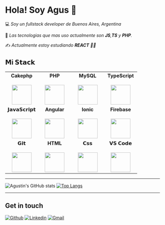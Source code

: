 # Hola! Soy Agus :wave:


:computer: *Soy un fullstack developer de Buenos Aires, Argentina*

:vulcan_salute: *Las tecnologias que mas uso actualmente son **JS**,**TS** y **PHP**.* 

:writing_hand: *Actualmente estoy estudiando **REACT** 💪🏻* 

## 𝗠i 𝗦𝘁𝗮𝗰𝗸

<table>
  <tbody>
    <tr valign="top">
      <td width="25%" align="center">
        <span><strong>Cakephp</strong></span><br><br>
        <img height="64px" src="https://cdn.svgporn.com/logos/cakephp-icon.svg">
      </td>
      <td width="25%" align="center">
        <span><strong>PHP</strong></span><br><br>
        <img height="64px" src="https://cdn.svgporn.com/logos/php.svg">
      </td>
      <td width="25%" align="center">
        <span><strong>MySQL</strong></span><br><br>
        <img height="64px" src="https://cdn.svgporn.com/logos/mysql.svg">
      </td>
      <td width="25%" align="center">
        <span><strong>TypeScript<strong></span><br><br>
        <img height="64px" src="https://cdn.svgporn.com/logos/typescript-icon.svg">
      </td>
    </tr>
    <tr valign="top">
      <td width="25%" align="center">
        <span>𝗝𝗮𝘃𝗮𝗦𝗰𝗿𝗶𝗽𝘁</span><br><br>
        <img height="64px" src="https://cdn.svgporn.com/logos/javascript.svg">
      </td>
      <td width="25%" align="center">
        <span><strong>Angular</strong></span><br><br>
        <img height="64px" src="https://cdn.svgporn.com/logos/angular-icon.svg">
      </td>
      <td width="25%" align="center">
        <span><strong>Ionic</strong></span><br><br>
        <img height="64px" src="https://cdn.svgporn.com/logos/ionic-icon.svg">
      </td>     
      <td width="25%" align="center">
        <span><strong>Firebase</strong></span><br><br>
        <img height="64px" src="https://cdn.svgporn.com/logos/firebase.svg">
      </td>
    </tr>
    <tr valign="top">
      <td width="25%" align="center">
        <span>𝗚𝗶𝘁</span><br><br>
        <img height="64px" src="https://cdn.svgporn.com/logos/git-icon.svg">
      </td>
      <td width="25%" align="center">
        <span><strong>HTML</strong></span><br><br>
        <img height="64px" src="https://cdn.svgporn.com/logos/html-5.svg">
      </td>
      <td width="25%" align="center">
        <span>𝗖𝘀𝘀</span><br><br>
        <img height="64px" src="https://cdn.svgporn.com/logos/css-3.svg">
      </td>
      <td width="25%" align="center">
        <span>𝗩𝗦 𝗖𝗼𝗱𝗲</span><br><br>
        <img height="64px" src="https://cdn.svgporn.com/logos/visual-studio-code.svg">
      </td>
    </tr>
  </tbody>
</table>

<hr>

![Agustin's GitHub stats](https://github-readme-stats.vercel.app/api?username=apucheta&hide=prs&theme=vision-friendly-dark&show_icons=true) [![Top Langs](https://github-readme-stats.vercel.app/api/top-langs/?username=apucheta&layout=compact&theme=vision-friendly-dark)](https://github.com/apucheta/github-readme-stats)
<hr>

## **Get in touch**
[![Github](https://img.shields.io/badge/-Github-000?style=flat&logo=Github&logoColor=white)](https://github.com/apucheta)
[![Linkedin](https://img.shields.io/badge/-LinkedIn-blue?style=flat&logo=Linkedin&logoColor=white)](https://www.linkedin.com/in/apucheta/)
[![Gmail](https://img.shields.io/badge/-Gmail-c14438?style=flat&logo=Gmail&logoColor=white)](mailto:aguspucheta24293@gmail.com)

<!--
**apucheta/apucheta** is a ✨ _special_ ✨ repository because its `README.md` (this file) appears on your GitHub profile.

Here are some ideas to get you started:

- 🔭 I’m currently working on ...
- 🌱 I’m currently learning ...
- 👯 I’m looking to collaborate on ...
- 🤔 I’m looking for help with ...
- 💬 Ask me about ...
- 📫 How to reach me: ...
- 😄 Pronouns: ...
- ⚡ Fun fact: ...
-->
